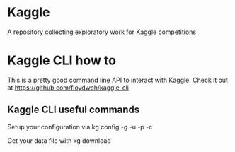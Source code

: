 # Kaggle
A repository collecting exploratory work for Kaggle competitions

# Kaggle CLI how to
This is a pretty good command line API to interact with Kaggle.
Check it out at 
https://github.com/floydwch/kaggle-cli

## Kaggle CLI useful commands
Setup your configuration via
kg config -g -u <username> -p <password> -c <competition>

Get your data file with
kg download

